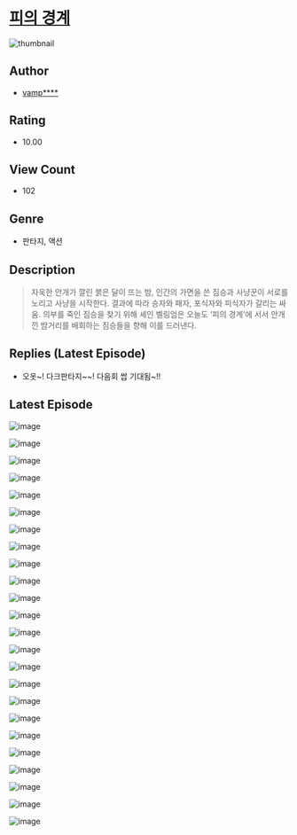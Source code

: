 # [피의 경계](https://comic.naver.com/challenge/list?titleId=811185)
![thumbnail](https://image-comic.pstatic.net/user_contents_data/challenge_comic/2023/05/27/137979/upload_7377290048354595637_480x623.jpeg)

## Author
- [vamp****](https://comic.naver.com/artistTitle?id=137979)

## Rating
- 10.00

## View Count
- 102

## Genre
- 판타지, 액션

## Description
> 자욱한 안개가 깔린 붉은 달이 뜨는 밤, 인간의 가면을 쓴 짐승과 사냥꾼이 서로를 노리고 사냥을 시작한다. 결과에 따라 승자와 패자, 포식자와 피식자가 갈리는 싸움. 의부를 죽인 짐승을 찾기 위해 셰인 벨링엄은 오늘도 ‘피의 경계’에 서서 안개 낀 밤거리를 배회하는 짐승들을 향해 이를 드러낸다.

## Replies (Latest Episode)
- 오옷~! 다크판타지~~! 다음회 쌉 기대됨~!!

## Latest Episode
![image](https://image-comic.pstatic.net/user_contents_data/challenge_comic/2023/05/25/137979/upload_3834307319663178032.jpeg)

![image](https://image-comic.pstatic.net/user_contents_data/challenge_comic/2023/05/25/137979/upload_3472384405683779942.jpeg)

![image](https://image-comic.pstatic.net/user_contents_data/challenge_comic/2023/05/25/137979/upload_7077800681741039971.jpeg)

![image](https://image-comic.pstatic.net/user_contents_data/challenge_comic/2023/05/25/137979/upload_3559308475852415793.jpeg)

![image](https://image-comic.pstatic.net/user_contents_data/challenge_comic/2023/05/25/137979/upload_4064044802498574179.jpeg)

![image](https://image-comic.pstatic.net/user_contents_data/challenge_comic/2023/05/25/137979/upload_7306306664379212898.jpeg)

![image](https://image-comic.pstatic.net/user_contents_data/challenge_comic/2023/05/25/137979/upload_3977298815529334320.jpeg)

![image](https://image-comic.pstatic.net/user_contents_data/challenge_comic/2023/05/25/137979/upload_4050197561668088675.jpeg)

![image](https://image-comic.pstatic.net/user_contents_data/challenge_comic/2023/05/25/137979/upload_7365183299366565171.jpeg)

![image](https://image-comic.pstatic.net/user_contents_data/challenge_comic/2023/05/25/137979/upload_3474304128051591268.jpeg)

![image](https://image-comic.pstatic.net/user_contents_data/challenge_comic/2023/05/25/137979/upload_3977072303215240289.jpeg)

![image](https://image-comic.pstatic.net/user_contents_data/challenge_comic/2023/05/25/137979/upload_4121413994998687285.jpeg)

![image](https://image-comic.pstatic.net/user_contents_data/challenge_comic/2023/05/25/137979/upload_7366027755079939888.jpeg)

![image](https://image-comic.pstatic.net/user_contents_data/challenge_comic/2023/05/25/137979/upload_3472948443099576628.jpeg)

![image](https://image-comic.pstatic.net/user_contents_data/challenge_comic/2023/05/25/137979/upload_7017514643152528178.jpeg)

![image](https://image-comic.pstatic.net/user_contents_data/challenge_comic/2023/05/25/137979/upload_3544670698271433060.jpeg)

![image](https://image-comic.pstatic.net/user_contents_data/challenge_comic/2023/05/25/137979/upload_7234295459376870449.jpeg)

![image](https://image-comic.pstatic.net/user_contents_data/challenge_comic/2023/05/25/137979/upload_7378642455575410994.jpeg)

![image](https://image-comic.pstatic.net/user_contents_data/challenge_comic/2023/05/25/137979/upload_7148963461470446433.jpeg)

![image](https://image-comic.pstatic.net/user_contents_data/challenge_comic/2023/05/25/137979/upload_3978991182917285476.jpeg)

![image](https://image-comic.pstatic.net/user_contents_data/challenge_comic/2023/05/25/137979/upload_4063201482183357241.jpeg)

![image](https://image-comic.pstatic.net/user_contents_data/challenge_comic/2023/05/25/137979/upload_3618695512623232306.jpeg)

![image](https://image-comic.pstatic.net/user_contents_data/challenge_comic/2023/05/25/137979/upload_3774690915280500534.jpeg)

![image](https://image-comic.pstatic.net/user_contents_data/challenge_comic/2023/05/25/137979/upload_3762254133103781176.jpeg)
